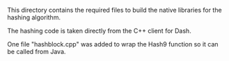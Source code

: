 This directory contains the required files to build the native libraries for
the hashing algorithm.

The hashing code is taken directly from the C++ client for Dash.

One file "hashblock.cpp" was added to wrap the Hash9 function so it can be
called from Java.
